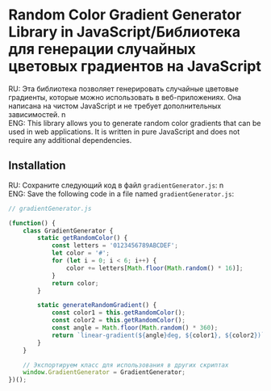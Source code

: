 # Random Color Gradient Generator Library in JavaScript/Библиотека для генерации случайных цветовых градиентов на JavaScript
RU: Эта библиотека позволяет генерировать случайные цветовые градиенты, которые можно использовать в веб-приложениях. Она написана на чистом JavaScript и не требует дополнительных зависимостей. n\
ENG: This library allows you to generate random color gradients that can be used in web applications. It is written in pure JavaScript and does not require any additional dependencies.

## Installation
RU: Сохраните следующий код в файл `gradientGenerator.js`: n\
ENG: Save the following code in a file named `gradientGenerator.js`:

```javascript
// gradientGenerator.js

(function() {
    class GradientGenerator {
        static getRandomColor() {
            const letters = '0123456789ABCDEF';
            let color = '#';
            for (let i = 0; i < 6; i++) {
                color += letters[Math.floor(Math.random() * 16)];
            }
            return color;
        }

        static generateRandomGradient() {
            const color1 = this.getRandomColor();
            const color2 = this.getRandomColor();
            const angle = Math.floor(Math.random() * 360);
            return `linear-gradient(${angle}deg, ${color1}, ${color2})`;
        }
    }

    // Экспортируем класс для использования в других скриптах
    window.GradientGenerator = GradientGenerator;
})();
